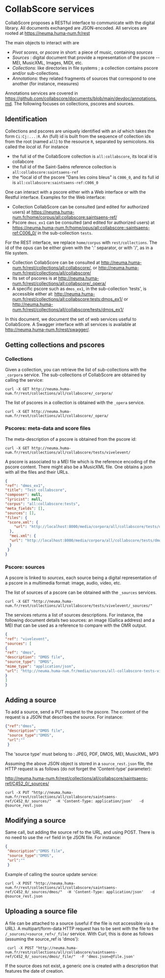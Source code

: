 # CollabScore services

CollabScore proposes a RESTful interface to communicate with the digital library. 
All documents exchanged are JSON-encoded.  All services are rooted at https://neuma.huma-num.fr/rest

The main objects to interact with are

 - *Pivot scores*, or *pscore* in short: a piece of music, containing *sources*
 - *Sources* : digital document that provide a representation of the pscore -- MEI, MusicXML, Images, MIDI, etc.
 - *Collections*: like directories in file systems ; a collection contains pscore and/or sub-collections.
 - *Annotations*: they related fragments of sources that correspond to one another (for instance, measures)

Annotations services are covered in https://github.com/collabscore/documents/blob/main/devdoc/annotations.md. The following focuses on collections, pscores and sources.

## Identification

Collections and pscores are uniquely identified with an *id* which takes the form ``Ci:Cj:...:R``.
An (full) id is built from the sequence of collection ids from the root (named ``all``) to the resource ``R``, 
separated by semicolons. ``R``is called the *local id*. For instance 

 - the full id of the CollabScore collection  is ``all:collabscore``, its local id is collabcore
 - the full id of the Saint-Saëns reference collection  is ``all:collabscore:saintsaens-ref``
 - the *local id of the pscore "Dans les coins bleus" is ``C006_0``, and its
   full id   is ``all:collabscore:saintsaens-ref:C006_0``

One can interact with a pscore either with a Web interface or with the Restful interface. Examples for the Web interface:

 - Collection CollabScore can be consulted (and edited for authorized users) at https://neuma.huma-num.fr/home/corpus/all:collabscore:saintsaens-ref/
 - Pscore ``dmos_ex1`` can be consulted (and edited for authorized users) at https://neuma.huma-num.fr/home/opus/all:collabscore::saintsaens-ref:C006_0/ in the sub-collection ``tests``.

For the REST interface, we replace ``home/corpus`` with ``rest/collections``. The id of the opus can be either given with the ':' separator, or with '/', as in a file system.

 - Collection CollabScore can be consulted at http://neuma.huma-num.fr/rest/collections/all:collabscore/, or http://neuma.huma-num.fr/rest/collections/all/collabscore/
 - Its set of pscores is at http://neuma.huma-num.fr/rest/collections/all:collabscore/_opera/
 - A specific pscore such as ``dmos_ex1``, in the sub-collection 'tests', is accessible either at: http://neuma.huma-num.fr/rest/collections/all:collabscore:tests:dmos_ex1/ or http://neuma.huma-num.fr/rest/collections/all/collabscore/tests/dmos_ex1/ 

In this document, we document the set of web services useful to CollabScore. A Swagger interface with all services is
available at http://neuma.huma-num.fr/rest/swagger/.

## Getting collections and pscores

### Collections

Given a collection, you can retrieve the list of sub-collections with the ``_corpora``
service. The sub-collections of CollabScore are obtained by calling the service:

```
curl -X GET http://neuma.huma-num.fr/rest/collections/all/collabscore/_corpora/
```

The list of pscores in a collection is obtained with the ``_opera`` service.

```
curl -X GET http://neuma.huma-num.fr/rest/collections/all/collabscore/_opera/
```

### Pscores: meta-data and score files

The meta-description of a pscore is obtained from the pscore id:

```
curl -X GET http://neuma.huma-num.fr/rest/collections/all/collabscore/tests/vivelevent/
```

A pscore is associated  to a MEI file which is the reference encoding of the pscore content. There might also be a MusicXML file.  One obtains a json with all the files and their URLs.
 
```json
{
"ref": "dmos_ex1",
"title": "Test collabscore",
"composer": null,
"lyricist": null,
"corpus": "all:collabscore:tests",
"meta_fields": [],
"sources": [],
"files": {
 "score.xml": {
    "url": "http://localhost:8000/media/corpora/all/collabscore/tests/dmos_ex1/score.xml"
  },
  "mei.xml": {
  "url": "http://localhost:8000/media/corpora/all/collabscore/tests/dmos_ex1/mei.xml"
  }
 }
}
```

### Pscore: sources

A pscore is linked to *sources*, each source being a digital representation of a  pscore in a multimedia format: image, audio,
video, etc.

The list of sources of a pscore can be obtained with the ``_sources`` services.

```
curl -X GET "http://neuma.huma-num.fr/rest/collections/all/collabscore/tests/vivelevent/_sources/"
```

The services returns a list of sources descriptions. For instance, the following document
details two sources: an image (Gallica address) and a MEI that can be used as a reference to compare
with the OMR output.

```json
{
"ref": "vivelevent",
"sources": [
{
"ref": "dmos",
"description": "DMOS file",
"source_type": "DMOS",
"mime_type": "application/json",
"url": "http://neuma.huma-num.fr/media/sources/all-collabscore-tests-vivelevent/dmos.json"
}
]
}
```

## Adding a source

To add a source, send a PUT request to the pscore. The content of the request is a JSON that describes the source. For instance:

```json
{"ref":"dmos",
 "description":"DMOS file",
 "source_type":"DMOS",
 "url":""
 }
```

The 'source type' must belong to : JPEG, PDF, DMOS, MEI, MusicXML, MP3

Assuming the above JSON object is stored in a ``source_rest.json`` file, the HTTP request is as follows (do not forget the 'Content-type' parameter):

http://neuma.huma-num.fr/rest/collections/all/collabscore/saintsaens-ref/C452_0/_sources/

```
curl -X PUT "http://neuma.huma-num.fr/rest/collections/all/collabscore/saintsaens-ref/C452_0/_sources/"  -H 'Content-Type: application/json'   -d @source_rest.json
```

## Modifying a source

Same call, but adding the source ref to the URL, and using POST. There is no need to use the ``ref`` field in tje JSON file. For instance:

```json
{
 "description":"DMOS file",
 "source_type":"DMOS",
 "url":""
 }
```
Example of calling the source update service:

```
curl -X POST "http://neuma.huma-num.fr/rest/collections/all/collabscore/saintsaens-ref/C452_0/_sources/dmos/"  -H 'Content-Type: application/json'   -d @source_rest.json
```


## Uploading a source file

A file can be attached to a source (useful if the file is not accessible via a URL). A multipart/form-data HTTP request has to be sent with the file to the ``/_sources/<source_ref>/_file/`` service. With Curl, this is done as follows (assuming the source_ref is 'dmos'):

```
 curl -X POST "http://neuma.huma-num.fr/rest/collections/all/collabscore/saintsaens-ref/C452_0/_sources/dmos/_file/"  -F 'dmos.json=@file.json'
```

If the source does not exist, a generic one is created with a description that features the date of creation.




